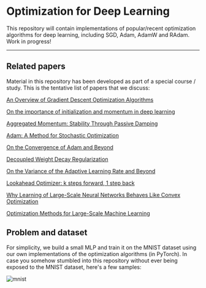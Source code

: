 # Optimization for Deep Learning

This repository will contain implementations of popular/recent optimization algorithms for deep learning, including SGD, Adam, AdamW and RAdam. Work in progress!

_____


## Related papers

Material in this repository has been developed as part of a special course / study. This is the tentative list of papers that we discuss:

[An Overview of Gradient Descent Optimization Algorithms](https://arxiv.org/abs/1609.04747)

[On the importance of initialization and momentum in deep learning](https://www.cs.toronto.edu/~fritz/absps/momentum.pdf)

[Aggregated Momentum: Stability Through Passive Damping](https://arxiv.org/abs/1804.00325)

[Adam: A Method for Stochastic Optimization](https://arxiv.org/abs/1412.6980)

[On the Convergence of Adam and Beyond](https://arxiv.org/abs/1904.09237)

[Decoupled Weight Decay Regularization](https://arxiv.org/abs/1711.05101)

[On the Variance of the Adaptive Learning Rate and Beyond](https://arxiv.org/abs/1908.03265v1)

[Lookahead Optimizer: k steps forward, 1 step back](https://arxiv.org/abs/1907.08610)

[Why Learning of Large-Scale Neural Networks Behaves Like Convex Optimization](https://arxiv.org/abs/1903.02140v1)

[Optimization Methods for Large-Scale Machine Learning](https://arxiv.org/abs/1606.04838)


## Problem and dataset

For simplicity, we build a small MLP and train it on the MNIST dataset using our own implementations of the optimization algorithms (in PyTorch). In case you somehow stumbled into this repository without ever being exposed to the MNIST dataset, here's a few samples:

![mnist](https://github.com/nicklashansen/neural-net-optimization/blob/master/mnist_examples.png)
